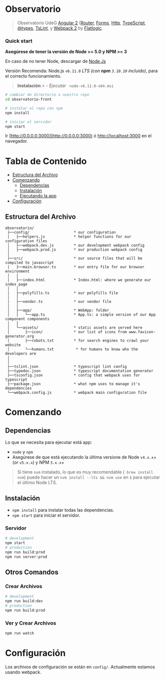 # Observatorio


> Observatorio UdeG [Angular 2](https://angular.io)
 ([Router](https://angular.io/docs/js/latest/api/router/), [Forms](https://angular.io/docs/js/latest/api/forms/),
[Http](https://angular.io/docs/js/latest/api/http/),
 [TypeScript](http://www.typescriptlang.org/),
  [@types](https://www.google.com/url?sa=t&rct=j&q=&esrc=s&source=web&cd=3&cad=rja&uact=8&ved=0ahUKEwjgjdrR7u_NAhUQ7GMKHXgpC4EQFggnMAI&url=https%3A%2F%2Fwww.npmjs.com%2F~types&usg=AFQjCNG2PFhwEo88JKo12mrw_4d0w1oNiA&sig2=N69zbO0yN8ET7v4KVCUOKA), 
  [TsLint](http://palantir.github.io/tslint/), 
   y [Webpack 2](http://webpack.github.io/) by [Flatlogic](https://flatlogic.com).
  

### Quick start
**Asegúrese de tener la versión de Node  >= 5.0 y NPM >= 3**

En caso de no tener Node, descargar de [Node Js](https://nodejs.org/es/download/) 

Versión Recomenda: Node.js  `v6.11.0` *LTS*  *(con **npm** `3.10.10` incluido)*, para 	el correcto funcionamiento.

>**Instalación**
	> - *Ejecutar* ` node-v6.11.0-x64.msi`

```bash
# cambiar de directorio a nuestro repo 
cd observatorio-front

# instalar el repo con npm
npm install

# iniciar el servidor
npm start

```
Ir [http://0.0.0.0:3000](http://0.0.0.0:3000) ó [http://localhost:3000](http://localhost:3000) en el navegador.

# Tabla de Contenido
* [Estructura del Archivo](#file-structure)
* [Comenzando](#getting-started)
    * [Dependencias](#dependencies)
    * [Instalación](#installing)
    * [Ejecutando la app](#running-the-app)
* [Configuración](#configuration)



## Estructura del Archivo


```
observatorio/
 ├──config/                    * our configuration
 |   ├──helpers.js             * helper functions for our configuration files
 │   ├──webpack.dev.js         * our development webpack config
 │   ├──webpack.prod.js        * our production webpack config
 │
 ├──src/                       * our source files that will be compiled to javascript
 |   ├──main.browser.ts        * our entry file for our browser environment
 │   │
 |   ├──index.html             * Index.html: where we generate our index page
 │   │
 |   ├──polyfills.ts           * our polyfills file
 │   │
 |   ├──vendor.ts              * our vendor file
 │   │
 │   ├──app/                   * WebApp: folder
 │   │   └──app.ts             * App.ts: a simple version of our App component components
 │   │
 │   └──assets/                * static assets are served here
 │       ├──icon/              * our list of icons from www.favicon-generator.org
 │       ├──robots.txt         * for search engines to crawl your website
 │       └──humans.txt          * for humans to know who the developers are
 │
 │
 ├──tslint.json                * typescript lint config
 ├──typedoc.json               * typescript documentation generator
 ├──tsconfig.json              * config that webpack uses for typescript
 ├──package.json               * what npm uses to manage it's dependencies
 └──webpack.config.js          * webpack main configuration file

```

# Comenzando
## Dependencias
Lo que se necesita para ejecutar está app:
* `node` y `npm`
* Asegúrese de que está ejecutando la última versione de Node `v4.x.x`+ (or `v5.x.x`) y NPM `3.x.x`+
>Si tiene `nvm` instalado, lo que es muy recomendable (` brew install nvm`) puede hacer un `nvm install --lts && nvm use` en `$` para ejecutar el último Node LTS.
 

## Instalación
* `npm install` para instalar todas las dependencias.
* `npm start` para iniciar el servidor. 

### Servidor
```bash
# development
npm start
# production
npm run build:prod
npm run server:prod
```

## Otros Comandos

### Crear Archivos
```bash
# development
npm run build:dev
# production
npm run build:prod
```


### Ver y Crear Archivos
```bash
npm run watch
```

# Configuración
Los archivos de configuración se están en `config/`. Actualmente estamos usando webpack.

